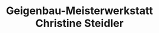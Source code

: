 ---
title: "Geigenbau-Meisterwerkstatt Christine Steidler"
url: /rostock/geigenbau-meisterwerkstatt-christine-steidler/
shop: Instrumente
---